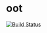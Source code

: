 # oot

[![Build Status](https://travis-ci.org/lyhopq/oot.svg?branch=master)](https://travis-ci.org/lyhopq/oot)
